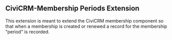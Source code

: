 ## CiviCRM-Membership Periods Extension

 This extension is meant to extend the CiviCRM membership component so that when a membership is created or renewed a record for the membership “period” is recorded.
